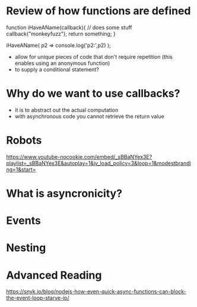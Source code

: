 
# Review of how functions are defined

function iHaveAName(callback){
    // does some stuff
    callback("monkeyfuzz");
    return something;
}

iHaveAName(  p2 => console.log('p2:',p2)  );



* allow for unique pieces of code that don't require repetition (this enables using an anonymous function)
* to supply a conditional statement?

# Why do we want to use callbacks?

* it is to abstract out the actual computation
* with asynchronous code you cannot retrieve the return value
  
 



# Robots

https://www.youtube-nocookie.com/embed/_sBBaNYex3E?playlist=_sBBaNYex3E&autoplay=1&iv_load_policy=3&loop=1&modestbranding=1&start=
# What is asyncronicity?

# Events

# Nesting

# Advanced Reading

https://snyk.io/blog/nodejs-how-even-quick-async-functions-can-block-the-event-loop-starve-io/
